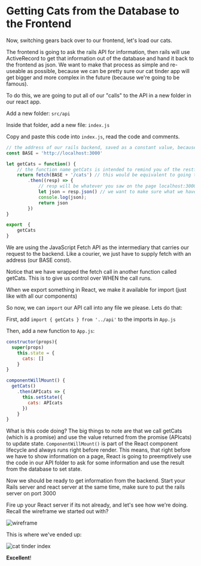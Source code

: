 # Getting Cats from the Database to the Frontend

Now, switching gears back over to our frontend, let's load our cats.

The frontend is going to ask the rails API for information, then rails will use ActiveRecord to get that information out of the database and hand it back to the frontend as json. We want to make that process as simple and re-useable as possible, because we can be pretty sure our cat tinder app will get bigger and more complex in the future (because we're going to be famous).

To do this, we are going to put all of our "calls" to the API in a new folder in our react app.

Add a new folder: ``` src/api ```

Inside that folder, add a new file: ``` index.js ```

Copy and paste this code into ```index.js```, read the code and comments.

```javascript
// the address of our rails backend, saved as a constant value, because we never want to accidentally change it
const BASE = 'http://localhost:3000'

let getCats = function() {
  	// the function name getCats is intended to remind you of the restful rails route --> GET '/cats'.
	return fetch(BASE + '/cats') // this would be equivalent to going to localhost:3000/cats in your browser. Do that - - what do you see?
		.then((resp) => {
           	// resp will be whatever you saw on the page localhost:3000/cats, it is the result of our fetch call
			let json = resp.json() // we want to make sure what we have is just the json part of the response
			console.log(json);
			return json
		})
}

export  {
	getCats
}
```

We are using the JavaScript Fetch API as the intermediary that carries our request to the backend. Like a courier, we just have to supply fetch with an address (our BASE const).  

Notice that we have wrapped the fetch call in another function called getCats. This is to give us control over WHEN the call runs.

When we export something in React, we make it available for import (just like with all our components)

So now, we can ```import``` our API call into any file we please. Lets do that:

First, add ```import { getCats } from '../api'``` to the imports in ```App.js```

Then, add a new function to ```App.js```:

```javascript
constructor(props){
  super(props)
	this.state = {
	  cats: []
	}
}

componentWillMount() {
  getCats()
	.then(APIcats => {
	  this.setState({
		cats: APIcats
	  })
	}
}
```

What is this code doing? The big things to note are that we call getCats (which is a promise) and use the value returned from the promise (APIcats) to update state. ```ComponentWillMount()``` is part of the React component lifecycle and always runs right before render. This means, that right before we
have to show information on a page, React is going to preemptively use the code in our API folder to ask for some information and use the result from the
database to set state.

Now we should be ready to get information from the backend. Start your Rails server and react server at the same time, make sure to put the rails server on port 3000

Fire up your React server if its not already, and let's see how we're doing.  Recall the wireframe we started out with?

![wireframe](https://s3.amazonaws.com/learn-site/curriculum/cat-tinder/cat-tinder-wireframe.png)

This is where we've ended up:

![cat tinder index](https://s3.amazonaws.com/learn-site/curriculum/cat-tinder/cat-tinder-index.png)

__Excellent__!
